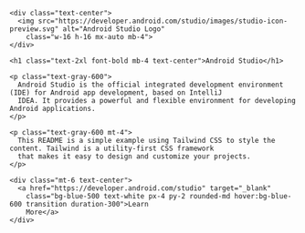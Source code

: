 <!DOCTYPE html>
<html lang="en">

<head>
  <meta charset="UTF-8">
  <meta name="viewport" content="width=device-width, initial-scale=1.0">
  <link href="https://cdn.jsdelivr.net/npm/tailwindcss@2.2.19/dist/tailwind.min.css" rel="stylesheet">
  <title>Android Studio README</title>
</head>

<body class="bg-gray-100 p-8">

  <div class="max-w-md mx-auto bg-white rounded-md p-8 shadow-md">

    <div class="text-center">
      <img src="https://developer.android.com/studio/images/studio-icon-preview.svg" alt="Android Studio Logo"
        class="w-16 h-16 mx-auto mb-4">
    </div>

    <h1 class="text-2xl font-bold mb-4 text-center">Android Studio</h1>

    <p class="text-gray-600">
      Android Studio is the official integrated development environment (IDE) for Android app development, based on IntelliJ
      IDEA. It provides a powerful and flexible environment for developing Android applications.
    </p>

    <p class="text-gray-600 mt-4">
      This README is a simple example using Tailwind CSS to style the content. Tailwind is a utility-first CSS framework
      that makes it easy to design and customize your projects.
    </p>

    <div class="mt-6 text-center">
      <a href="https://developer.android.com/studio" target="_blank"
        class="bg-blue-500 text-white px-4 py-2 rounded-md hover:bg-blue-600 transition duration-300">Learn
        More</a>
    </div>

  </div>

</body>

</html>

